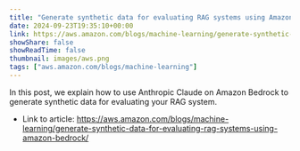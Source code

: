 ```yaml
---
title: "Generate synthetic data for evaluating RAG systems using Amazon Bedrock"
date: 2024-09-23T19:35:10+00:00
link: https://aws.amazon.com/blogs/machine-learning/generate-synthetic-data-for-evaluating-rag-systems-using-amazon-bedrock/
showShare: false
showReadTime: false
thumbnail: images/aws.png
tags: ["aws.amazon.com/blogs/machine-learning"]
---
```

In this post, we explain how to use Anthropic Claude on Amazon Bedrock to generate synthetic data for evaluating your RAG system.

- Link to article: https://aws.amazon.com/blogs/machine-learning/generate-synthetic-data-for-evaluating-rag-systems-using-amazon-bedrock/